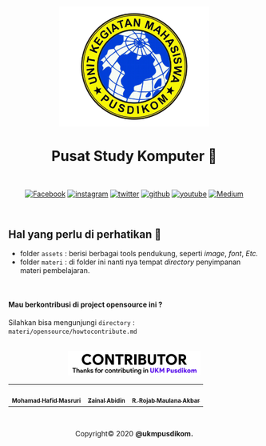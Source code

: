 <div align="center">
<p>
  <a href="https://github.com/UKM-PUSDIKOM">
    <img src="/assets/image/pendukung/logo-pusdikom.png" alt="Pusdikom" width="300"/>
  </a>
</p>

<h1>Pusat Study Komputer 🥇</h1>
<br>

<p align="center">
  <a href="https://www.facebook.com/PUSDIKOM-212101002263078" target="_blank"><img alt="Facebook" src="https://img.shields.io/badge/facebook-%231877F2.svg?&style=for-the-badge&logo=facebook&logoColor=white"/></a>
  <a href="https://www.instagram.com/ukmpusdikom" target="_blank"><img alt="instagram" src="https://img.shields.io/badge/instagram-%23E4405F.svg?&style=for-the-badge&logo=instagram&logoColor=white"/></a>
  <a href="https://twitter.com/ukmpusdikom" target="_blank"><img alt="twitter" src="https://img.shields.io/badge/twitter-%231DA1F2.svg?&style=for-the-badge&logo=twitter&logoColor=white"/></a>
  <a href="https://github.com/ukmpusdikom" target="_blank"><img alt="github" src="https://img.shields.io/badge/github-%23100000.svg?&style=for-the-badge&logo=github&logoColor=white"/></a>
  <a href="https://www.youtube.com/channel/UC1iLIqpAmymPUKlyERIlpMg" target="_blank"><img alt="youtube" src="https://img.shields.io/badge/youtube-%23FF0000.svg?&style=for-the-badge&logo=youtube&logoColor=white" /></a>
  <a href="https://medium.com/@ukmpusdikom" target="_blank"><img alt="Medium" src="https://img.shields.io/badge/medium-%2312100E.svg?&style=for-the-badge&logo=medium&logoColor=white"/></a>
</p>
<br />
</div>

## Hal yang perlu di perhatikan 🚀

- folder `assets` : berisi berbagai tools pendukung, seperti _image_, _font_, _Etc._
- folder `materi` : di folder ini nanti nya tempat _directory_ penyimpanan materi pembelajaran.

<br>

#### Mau berkontribusi di project opensource ini ?

Silahkan bisa mengunjungi `directory` : `materi/opensource/howtocontribute.md`

<br>

<div align="center">
    <img src="/assets/image/pendukung/contribute.png" alt="UKM Pusdikom"/>
</div>
<table>
<tr>
<td align="center"><a href="https://github.com/ackerman17"><img src="https://avatars2.githubusercontent.com/u/36196578?s=460&u=e02743c59ba068085f6e46496c069bc15caadfe7&v=4" width="100px;" alt=""/><br /><sub><b>Mohamad Hafid Masruri</b></sub></a></td>
<td align="center"><a href="https://github.com/zaiinhs"><img src="https://avatars0.githubusercontent.com/u/53314006?s=460&u=1484a2919a8d932f22047be1db3999c373406430&v=4" width="100px;" alt=""/><br /><sub><b>Zainal Abidin</b></sub></a></td>
<td align="center"><a href="https://github.com/rrma1710"><img src="https://avatars2.githubusercontent.com/u/57118028?s=460&u=8e68d3b62eb3198df8f3abec76a335b7d276fd19&v=4" width="100px;" alt=""/><br /><sub><b>R. Rojab Maulana Akbar</b></sub></a></td>
</tr>
</table>

<br>
<p align="center">Copyright© 2020 <b>@ukmpusdikom.</b></p>
